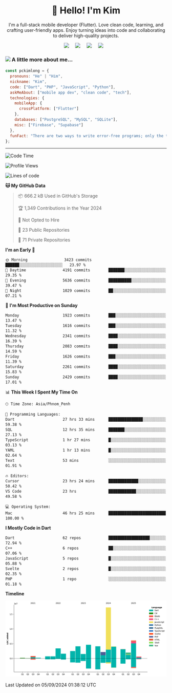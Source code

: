 <h1 align="center">👋 Hello! I'm Kim</h1>

<p align="center">
   I'm a full-stack mobile developer (Flutter). Love clean code, learning, and crafting user-friendly apps. Enjoy turning ideas into code and collaborating to deliver high-quality projects.
</p>

<p align="center">
  <a href="mailto:pochkimlong88@gmail.com"><img src="https://img.shields.io/badge/gmail-%23D14836.svg?&style=for-the-badge&logo=gmail&logoColor=white" /></a>&nbsp;&nbsp;&nbsp;&nbsp;
  <a href="https://t.me/pochkimlong/"><img src="https://img.shields.io/badge/telegram-%230077B5.svg?&style=for-the-badge&logo=telegram&logoColor=white" /></a>&nbsp;&nbsp;&nbsp;&nbsp;
  <a href="https://www.youtube.com/@PochKimlong/"><img src="https://img.shields.io/badge/youtube-%23dc2743.svg?&style=for-the-badge&logo=youtube&logoColor=white" /></a>&nbsp;&nbsp;&nbsp;&nbsp;
  <a href="https://www.tiktok.com/@pckimlong/"><img src="https://img.shields.io/badge/tiktok-%23000000.svg?&style=for-the-badge&logo=tiktok&logoColor=white" /></a>&nbsp;&nbsp;&nbsp;&nbsp;
</p>

### <img src="https://media.giphy.com/media/VgCDAzcKvsR6OM0uWg/giphy.gif" width="50"> A little more about me...  

```javascript
const pckimlong = {
  pronouns: "He" | "Him",
  nickname: "Kim",
  code: ["Dart", "PHP", "JavaScript", "Python"],
  askMeAbout: ["mobile app dev", "clean code", "tech"],
  technologies: {
    mobileApp: {
      crossPlatform: ["Flutter"]
    },
    databases: ["PostgreSQL", "MySQL", "SQLite"],
    misc: ["Firebase", "Supabase"]
  },
  funFact: "There are two ways to write error-free programs; only the third one works."
};
```
---

<!--START_SECTION:waka-->
![Code Time](http://img.shields.io/badge/Code%20Time-465%20hrs%2035%20mins-blue)

![Profile Views](http://img.shields.io/badge/Profile%20Views-2-blue)

![Lines of code](https://img.shields.io/badge/From%20Hello%20World%20I%27ve%20Written-26.4%20million%20lines%20of%20code-blue)

**🐱 My GitHub Data** 

> 📦 666.2 kB Used in GitHub's Storage 
 > 
> 🏆 1,349 Contributions in the Year 2024
 > 
> 🚫 Not Opted to Hire
 > 
> 📜 23 Public Repositories 
 > 
> 🔑 71 Private Repositories 
 > 
**I'm an Early 🐤** 

```text
🌞 Morning                3423 commits        ██████░░░░░░░░░░░░░░░░░░░   23.97 % 
🌆 Daytime                4191 commits        ███████░░░░░░░░░░░░░░░░░░   29.35 % 
🌃 Evening                5636 commits        ██████████░░░░░░░░░░░░░░░   39.47 % 
🌙 Night                  1029 commits        ██░░░░░░░░░░░░░░░░░░░░░░░   07.21 % 
```
📅 **I'm Most Productive on Sunday** 

```text
Monday                   1923 commits        ███░░░░░░░░░░░░░░░░░░░░░░   13.47 % 
Tuesday                  1616 commits        ███░░░░░░░░░░░░░░░░░░░░░░   11.32 % 
Wednesday                2341 commits        ████░░░░░░░░░░░░░░░░░░░░░   16.39 % 
Thursday                 2083 commits        ████░░░░░░░░░░░░░░░░░░░░░   14.59 % 
Friday                   1626 commits        ███░░░░░░░░░░░░░░░░░░░░░░   11.39 % 
Saturday                 2261 commits        ████░░░░░░░░░░░░░░░░░░░░░   15.83 % 
Sunday                   2429 commits        ████░░░░░░░░░░░░░░░░░░░░░   17.01 % 
```


📊 **This Week I Spent My Time On** 

```text
🕑︎ Time Zone: Asia/Phnom_Penh

💬 Programming Languages: 
Dart                     27 hrs 33 mins      ███████████████░░░░░░░░░░   59.38 % 
SQL                      12 hrs 35 mins      ███████░░░░░░░░░░░░░░░░░░   27.13 % 
TypeScript               1 hr 27 mins        █░░░░░░░░░░░░░░░░░░░░░░░░   03.13 % 
YAML                     1 hr 13 mins        █░░░░░░░░░░░░░░░░░░░░░░░░   02.64 % 
Text                     53 mins             ░░░░░░░░░░░░░░░░░░░░░░░░░   01.91 % 

🔥 Editors: 
Cursor                   23 hrs 24 mins      █████████████░░░░░░░░░░░░   50.42 % 
VS Code                  23 hrs              ████████████░░░░░░░░░░░░░   49.58 % 

💻 Operating System: 
Mac                      46 hrs 25 mins      █████████████████████████   100.00 % 
```

**I Mostly Code in Dart** 

```text
Dart                     62 repos            ██████████████████░░░░░░░   72.94 % 
C++                      6 repos             ██░░░░░░░░░░░░░░░░░░░░░░░   07.06 % 
JavaScript               5 repos             █░░░░░░░░░░░░░░░░░░░░░░░░   05.88 % 
Svelte                   2 repos             █░░░░░░░░░░░░░░░░░░░░░░░░   02.35 % 
PHP                      1 repo              ░░░░░░░░░░░░░░░░░░░░░░░░░   01.18 % 
```



**Timeline**

![Lines of Code chart](https://raw.githubusercontent.com/pckimlong/pckimlong/main/assets/bar_graph.png)


 Last Updated on 05/09/2024 01:38:12 UTC
<!--END_SECTION:waka-->

<!---
PochKimlong/PochKimlong is a ✨ special ✨ repository because its `README.md` (this file) appears on your GitHub profile.
You can click the Preview link to take a look at your changes.
--->
